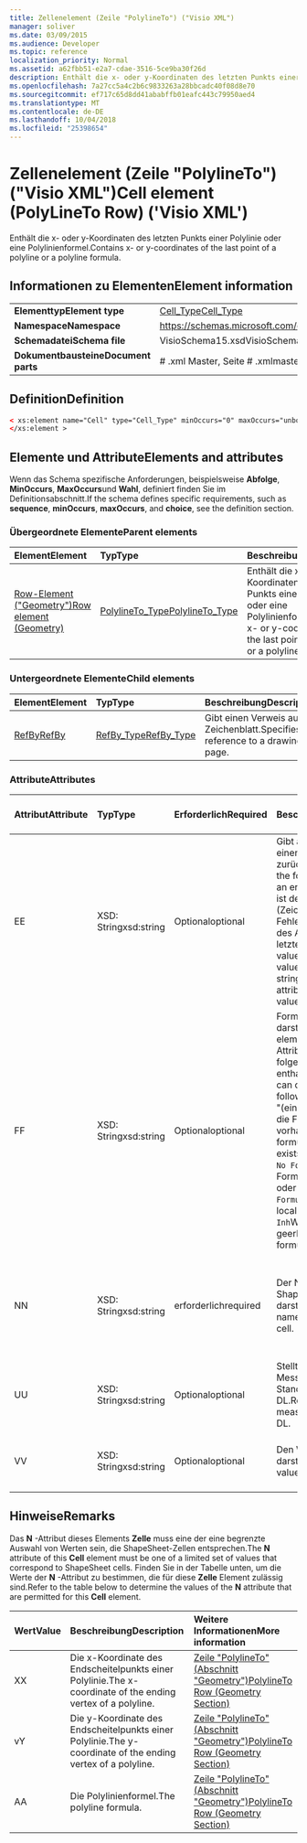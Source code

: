 ```yaml
---
title: Zellenelement (Zeile "PolylineTo") ("Visio XML")
manager: soliver
ms.date: 03/09/2015
ms.audience: Developer
ms.topic: reference
localization_priority: Normal
ms.assetid: a62fbb51-e2a7-cdae-3516-5ce9ba30f26d
description: Enthält die x- oder y-Koordinaten des letzten Punkts einer Polylinie oder eine Polylinienformel.
ms.openlocfilehash: 7a27cc5a4c2b6c9833263a28bbcadc40f08d8e70
ms.sourcegitcommit: ef717c65d8dd41ababffb01eafc443c79950aed4
ms.translationtype: MT
ms.contentlocale: de-DE
ms.lasthandoff: 10/04/2018
ms.locfileid: "25398654"
---
```

# <a name="cell-element-polylineto-row-visio-xml"></a><span data-ttu-id="f1886-103">Zellenelement (Zeile "PolylineTo") ("Visio XML")</span><span class="sxs-lookup"><span data-stu-id="f1886-103">Cell element (PolyLineTo Row) ('Visio XML')</span></span>

<span data-ttu-id="f1886-104">Enthält die x- oder y-Koordinaten des letzten Punkts einer Polylinie oder eine Polylinienformel.</span><span class="sxs-lookup"><span data-stu-id="f1886-104">Contains x- or y-coordinates of the last point of a polyline or a polyline formula.</span></span>
  
## <a name="element-information"></a><span data-ttu-id="f1886-105">Informationen zu Elementen</span><span class="sxs-lookup"><span data-stu-id="f1886-105">Element information</span></span>

|||
|:-----|:-----|
|<span data-ttu-id="f1886-106">**Elementtyp**</span><span class="sxs-lookup"><span data-stu-id="f1886-106">**Element type**</span></span> <br/> |[<span data-ttu-id="f1886-107">Cell_Type</span><span class="sxs-lookup"><span data-stu-id="f1886-107">Cell_Type</span></span>](cell_type-complextypevisio-xml.md) <br/> |
|<span data-ttu-id="f1886-108">**Namespace**</span><span class="sxs-lookup"><span data-stu-id="f1886-108">**Namespace**</span></span> <br/> |https://schemas.microsoft.com/office/visio/2012/main  <br/> |
|<span data-ttu-id="f1886-109">**Schemadatei**</span><span class="sxs-lookup"><span data-stu-id="f1886-109">**Schema file**</span></span> <br/> |<span data-ttu-id="f1886-110">VisioSchema15.xsd</span><span class="sxs-lookup"><span data-stu-id="f1886-110">VisioSchema15.xsd</span></span>  <br/> |
|<span data-ttu-id="f1886-111">**Dokumentbausteine**</span><span class="sxs-lookup"><span data-stu-id="f1886-111">**Document parts**</span></span> <br/> |<span data-ttu-id="f1886-112"># .xml Master, Seite # .xml</span><span class="sxs-lookup"><span data-stu-id="f1886-112">master#.xml, page#.xml</span></span>  <br/> |
   
## <a name="definition"></a><span data-ttu-id="f1886-113">Definition</span><span class="sxs-lookup"><span data-stu-id="f1886-113">Definition</span></span>

```XML
< xs:element name="Cell" type="Cell_Type" minOccurs="0" maxOccurs="unbounded" >
</xs:element >
```

## <a name="elements-and-attributes"></a><span data-ttu-id="f1886-114">Elemente und Attribute</span><span class="sxs-lookup"><span data-stu-id="f1886-114">Elements and attributes</span></span>

<span data-ttu-id="f1886-115">Wenn das Schema spezifische Anforderungen, beispielsweise **Abfolge**, **MinOccurs**, **MaxOccurs**und **Wahl**, definiert finden Sie im Definitionsabschnitt.</span><span class="sxs-lookup"><span data-stu-id="f1886-115">If the schema defines specific requirements, such as **sequence**, **minOccurs**, **maxOccurs**, and **choice**, see the definition section.</span></span> 
  
### <a name="parent-elements"></a><span data-ttu-id="f1886-116">Übergeordnete Elemente</span><span class="sxs-lookup"><span data-stu-id="f1886-116">Parent elements</span></span>

|<span data-ttu-id="f1886-117">**Element**</span><span class="sxs-lookup"><span data-stu-id="f1886-117">**Element**</span></span>|<span data-ttu-id="f1886-118">**Typ**</span><span class="sxs-lookup"><span data-stu-id="f1886-118">**Type**</span></span>|<span data-ttu-id="f1886-119">**Beschreibung**</span><span class="sxs-lookup"><span data-stu-id="f1886-119">**Description**</span></span>|
|:-----|:-----|:-----|
|[<span data-ttu-id="f1886-120">Row-Element ("Geometry")</span><span class="sxs-lookup"><span data-stu-id="f1886-120">Row element (Geometry)</span></span>](row-element-geometry-sectionvisio-xml.md) <br/> |[<span data-ttu-id="f1886-121">PolylineTo_Type</span><span class="sxs-lookup"><span data-stu-id="f1886-121">PolylineTo_Type</span></span>](polylineto_type-complextypevisio-xml.md) <br/> |<span data-ttu-id="f1886-122">Enthält die x- oder y-Koordinaten des letzten Punkts einer Polylinie oder eine Polylinienformel.</span><span class="sxs-lookup"><span data-stu-id="f1886-122">Contains x- or y-coordinates of the last point of a polyline or a polyline formula.</span></span>  <br/> |
   
### <a name="child-elements"></a><span data-ttu-id="f1886-123">Untergeordnete Elemente</span><span class="sxs-lookup"><span data-stu-id="f1886-123">Child elements</span></span>

|<span data-ttu-id="f1886-124">**Element**</span><span class="sxs-lookup"><span data-stu-id="f1886-124">**Element**</span></span>|<span data-ttu-id="f1886-125">**Typ**</span><span class="sxs-lookup"><span data-stu-id="f1886-125">**Type**</span></span>|<span data-ttu-id="f1886-126">**Beschreibung**</span><span class="sxs-lookup"><span data-stu-id="f1886-126">**Description**</span></span>|
|:-----|:-----|:-----|
|[<span data-ttu-id="f1886-127">RefBy</span><span class="sxs-lookup"><span data-stu-id="f1886-127">RefBy</span></span>](refby-element-cell_type-complextypevisio-xml.md) <br/> |[<span data-ttu-id="f1886-128">RefBy_Type</span><span class="sxs-lookup"><span data-stu-id="f1886-128">RefBy_Type</span></span>](refby_type-complextypevisio-xml.md) <br/> |<span data-ttu-id="f1886-129">Gibt einen Verweis auf ein Zeichenblatt.</span><span class="sxs-lookup"><span data-stu-id="f1886-129">Specifies a reference to a drawing page.</span></span>  <br/> |
   
### <a name="attributes"></a><span data-ttu-id="f1886-130">Attribute</span><span class="sxs-lookup"><span data-stu-id="f1886-130">Attributes</span></span>

|<span data-ttu-id="f1886-131">**Attribut**</span><span class="sxs-lookup"><span data-stu-id="f1886-131">**Attribute**</span></span>|<span data-ttu-id="f1886-132">**Typ**</span><span class="sxs-lookup"><span data-stu-id="f1886-132">**Type**</span></span>|<span data-ttu-id="f1886-133">**Erforderlich**</span><span class="sxs-lookup"><span data-stu-id="f1886-133">**Required**</span></span>|<span data-ttu-id="f1886-134">**Beschreibung**</span><span class="sxs-lookup"><span data-stu-id="f1886-134">**Description**</span></span>|<span data-ttu-id="f1886-135">**Mögliche Werte**</span><span class="sxs-lookup"><span data-stu-id="f1886-135">**Possible values**</span></span>|
|:-----|:-----|:-----|:-----|:-----|
|<span data-ttu-id="f1886-136">E</span><span class="sxs-lookup"><span data-stu-id="f1886-136">E</span></span>  <br/> |<span data-ttu-id="f1886-137">XSD: String</span><span class="sxs-lookup"><span data-stu-id="f1886-137">xsd:string</span></span>  <br/> |<span data-ttu-id="f1886-138">Optional</span><span class="sxs-lookup"><span data-stu-id="f1886-138">optional</span></span>  <br/> |<span data-ttu-id="f1886-139">Gibt an, dass die Formel einen Fehler zurückgibt.</span><span class="sxs-lookup"><span data-stu-id="f1886-139">Indicates that the formula evaluates to an error.</span></span> <span data-ttu-id="f1886-140">Der Wert von **E** ist der aktuelle Wert (Zeichenfolge mit einer Fehlermeldung); der Wert des Attributs **V** ist der letzte gültige Wert.</span><span class="sxs-lookup"><span data-stu-id="f1886-140">The value of **E** is the current value (an error message string); the value of the **V** attribute is the last valid value.</span></span>  <br/> |<span data-ttu-id="f1886-141">Zeichenfolge mit einer Fehlermeldung.</span><span class="sxs-lookup"><span data-stu-id="f1886-141">An error message string.</span></span>  <br/> |
|<span data-ttu-id="f1886-142">F</span><span class="sxs-lookup"><span data-stu-id="f1886-142">F</span></span>  <br/> |<span data-ttu-id="f1886-143">XSD: String</span><span class="sxs-lookup"><span data-stu-id="f1886-143">xsd:string</span></span>  <br/> |<span data-ttu-id="f1886-144">Optional</span><span class="sxs-lookup"><span data-stu-id="f1886-144">optional</span></span>  <br/> | <span data-ttu-id="f1886-145">Formel für das Element darstellt.</span><span class="sxs-lookup"><span data-stu-id="f1886-145">Represents the element's formula.</span></span> <span data-ttu-id="f1886-146">Dieses Attribut kann eine der folgenden Zeichenfolgen enthalten:</span><span class="sxs-lookup"><span data-stu-id="f1886-146">This attribute can contain one of the following strings:</span></span>  <br/>  <span data-ttu-id="f1886-147">"(einige Formel)" Wenn die Formel lokal vorhanden ist.</span><span class="sxs-lookup"><span data-stu-id="f1886-147">'(some formula)' if the formula exists locally</span></span>  <br/>  <span data-ttu-id="f1886-148">`No Formula`Wenn die Formel lokal gelöscht oder blockiert ist.</span><span class="sxs-lookup"><span data-stu-id="f1886-148">`No Formula` if the formula is locally deleted or blocked</span></span>  <br/>  <span data-ttu-id="f1886-149">`Inh`Wenn die Formel geerbt wird.</span><span class="sxs-lookup"><span data-stu-id="f1886-149">`Inh` if the formula is inherited.</span></span>  <br/> |<span data-ttu-id="f1886-150">Eine Formel.</span><span class="sxs-lookup"><span data-stu-id="f1886-150">A formula.</span></span>  <br/> |
|<span data-ttu-id="f1886-151">N</span><span class="sxs-lookup"><span data-stu-id="f1886-151">N</span></span>  <br/> |<span data-ttu-id="f1886-152">XSD: String</span><span class="sxs-lookup"><span data-stu-id="f1886-152">xsd:string</span></span>  <br/> |<span data-ttu-id="f1886-153">erforderlich</span><span class="sxs-lookup"><span data-stu-id="f1886-153">required</span></span>  <br/> |<span data-ttu-id="f1886-154">Der Name der ShapeSheet-Zelle darstellt.</span><span class="sxs-lookup"><span data-stu-id="f1886-154">Represents the name of the ShapeSheet cell.</span></span>  <br/> |<span data-ttu-id="f1886-155">Der Name der ShapeSheet-Zelle.</span><span class="sxs-lookup"><span data-stu-id="f1886-155">The name of the ShapeSheet cell.</span></span>  <br/> <span data-ttu-id="f1886-156">Siehe Abschnitt "Hinweise".</span><span class="sxs-lookup"><span data-stu-id="f1886-156">See the Remarks section below.</span></span>  <br/> |
|<span data-ttu-id="f1886-157">U</span><span class="sxs-lookup"><span data-stu-id="f1886-157">U</span></span>  <br/> |<span data-ttu-id="f1886-158">XSD: String</span><span class="sxs-lookup"><span data-stu-id="f1886-158">xsd:string</span></span>  <br/> |<span data-ttu-id="f1886-159">Optional</span><span class="sxs-lookup"><span data-stu-id="f1886-159">optional</span></span>  <br/> |<span data-ttu-id="f1886-160">Stellt eine Einheit der Messung der Standardwert ist DL.</span><span class="sxs-lookup"><span data-stu-id="f1886-160">Represents a unit of measure The default is DL.</span></span>  <br/> |<span data-ttu-id="f1886-161">Die Einheiten der Zelle.</span><span class="sxs-lookup"><span data-stu-id="f1886-161">The units of the cell.</span></span>  <br/> |
|<span data-ttu-id="f1886-162">V</span><span class="sxs-lookup"><span data-stu-id="f1886-162">V</span></span>  <br/> |<span data-ttu-id="f1886-163">XSD: String</span><span class="sxs-lookup"><span data-stu-id="f1886-163">xsd:string</span></span>  <br/> |<span data-ttu-id="f1886-164">Optional</span><span class="sxs-lookup"><span data-stu-id="f1886-164">optional</span></span>  <br/> |<span data-ttu-id="f1886-165">Den Wert der Zelle darstellt.</span><span class="sxs-lookup"><span data-stu-id="f1886-165">Represents the value of the cell.</span></span>  <br/> |<span data-ttu-id="f1886-166">Der Wert der ShapeSheet-Zelle.</span><span class="sxs-lookup"><span data-stu-id="f1886-166">The value of the ShapeSheet cell.</span></span>  <br/> |
   
## <a name="remarks"></a><span data-ttu-id="f1886-167">Hinweise</span><span class="sxs-lookup"><span data-stu-id="f1886-167">Remarks</span></span>

<span data-ttu-id="f1886-168">Das **N** -Attribut dieses Elements **Zelle** muss eine der eine begrenzte Auswahl von Werten sein, die ShapeSheet-Zellen entsprechen.</span><span class="sxs-lookup"><span data-stu-id="f1886-168">The **N** attribute of this **Cell** element must be one of a limited set of values that correspond to ShapeSheet cells.</span></span> <span data-ttu-id="f1886-169">Finden Sie in der Tabelle unten, um die Werte der **N** -Attribut zu bestimmen, die für diese **Zelle** Element zulässig sind.</span><span class="sxs-lookup"><span data-stu-id="f1886-169">Refer to the table below to determine the values of the **N** attribute that are permitted for this **Cell** element.</span></span> 
  
|<span data-ttu-id="f1886-170">**Wert**</span><span class="sxs-lookup"><span data-stu-id="f1886-170">**Value**</span></span>|<span data-ttu-id="f1886-171">**Beschreibung**</span><span class="sxs-lookup"><span data-stu-id="f1886-171">**Description**</span></span>|<span data-ttu-id="f1886-172">**Weitere Informationen**</span><span class="sxs-lookup"><span data-stu-id="f1886-172">**More information**</span></span>|
|:-----|:-----|:-----|
|<span data-ttu-id="f1886-173">X</span><span class="sxs-lookup"><span data-stu-id="f1886-173">X</span></span>  <br/> |<span data-ttu-id="f1886-174">Die x-Koordinate des Endscheitelpunkts einer Polylinie.</span><span class="sxs-lookup"><span data-stu-id="f1886-174">The x-coordinate of the ending vertex of a polyline.</span></span>  <br/> |[<span data-ttu-id="f1886-175">Zeile "PolylineTo" (Abschnitt "Geometry")</span><span class="sxs-lookup"><span data-stu-id="f1886-175">PolylineTo Row (Geometry Section)</span></span>](polylineto-row-geometry-section.md) <br/> |
|<span data-ttu-id="f1886-176">v</span><span class="sxs-lookup"><span data-stu-id="f1886-176">Y</span></span>  <br/> |<span data-ttu-id="f1886-177">Die y-Koordinate des Endscheitelpunkts einer Polylinie.</span><span class="sxs-lookup"><span data-stu-id="f1886-177">The y-coordinate of the ending vertex of a polyline.</span></span>  <br/> |[<span data-ttu-id="f1886-178">Zeile "PolylineTo" (Abschnitt "Geometry")</span><span class="sxs-lookup"><span data-stu-id="f1886-178">PolylineTo Row (Geometry Section)</span></span>](polylineto-row-geometry-section.md) <br/> |
|<span data-ttu-id="f1886-179">A</span><span class="sxs-lookup"><span data-stu-id="f1886-179">A</span></span>  <br/> |<span data-ttu-id="f1886-180">Die Polylinienformel.</span><span class="sxs-lookup"><span data-stu-id="f1886-180">The polyline formula.</span></span>  <br/> |[<span data-ttu-id="f1886-181">Zeile "PolylineTo" (Abschnitt "Geometry")</span><span class="sxs-lookup"><span data-stu-id="f1886-181">PolylineTo Row (Geometry Section)</span></span>](polylineto-row-geometry-section.md) <br/> |
   

